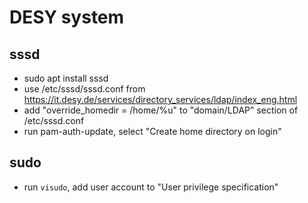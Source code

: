 # DESY system

## sssd

* sudo apt install sssd
* use /etc/sssd/sssd.conf from https://it.desy.de/services/directory_services/ldap/index_eng.html
* add "override_homedir = /home/%u" to "domain/LDAP" section of /etc/sssd.conf
* run pam-auth-update, select "Create home directory on login"

## sudo

* run `visudo`, add user account to "User privilege specification"


